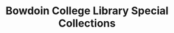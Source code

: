 ---
layout: repo
title: "Bowdoin College Library Special Collections"
id: 2460
permalink: repos/2460/
---